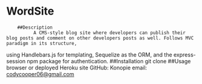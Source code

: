 # WordSite 

        ##Description 
              A CMS-style blog site where developers can publish their blog posts and comment on other developers posts as well. Follows MVC paradigm in its structure,
using Handlebars.js for templating, Sequelize as the ORM, and the express-session npm package for authentication.
        ##Installation
        git clone
        ##Usage
        browser or deployed Heroku site
        GitHub: Konopie
        email: codycooper06@gmail.com
        

